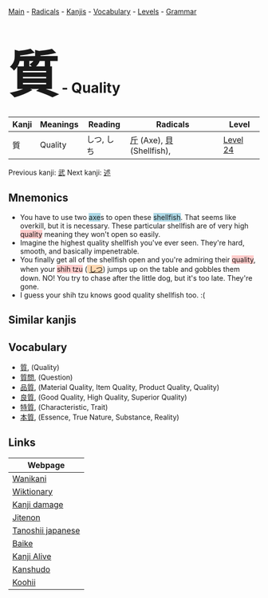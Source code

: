 <style> bigfont {font-size: 100px}</style>
[Main](../index.md) -
[Radicals](../radicals.md) -
[Kanjis](../kanjis.md) -
[Vocabulary](../vocabulary.md) -
[Levels](../levels.md) -
[Grammar](../grammar.md)
# <bigfont> 質</bigfont> - Quality 

| Kanji | Meanings | Reading | Radicals | Level |
| --- | --- | --- | --- | --- |
| 質 | Quality | しつ, しち | [斤](../radicals/斤.md) (Axe), [貝](../radicals/貝.md) (Shellfish),  | [Level 24](../levels/wk_level24.md) |

Previous kanji: [武](武.md) Next kanji: [述](述.md) 

## Mnemonics
 * You have to use two <span style="background-color:#ADD8E6"> axe</span>s to open these <span style="background-color:#ADD8E6"> shellfish</span>. That seems like overkill, but it is necessary. These particular shellfish are of very high <span style="background-color:#ffcccb"> quality</span> meaning they won't open so easily.
* Imagine the highest quality shellfish you've ever seen. They're hard, smooth, and basically impenetrable.
* You finally get all of the shellfish open and you're admiring their <span style="background-color:#ffcccb"> quality</span>, when your <span style="background-color:#ffcccb"> shih tzu</span> (<span style="background-color:#fed8b1"> [しつ](https://jisho.org/search/しつ)</span>) jumps up on the table and gobbles them down. NO! You try to chase after the little dog, but it's too late. They're gone.
* I guess your shih tzu knows good quality shellfish too. :(


## Similar kanjis
 


## Vocabulary
 * [質](../vocabulary/質.md), (Quality)
* [質問](../vocabulary/質.md), (Question)
* [品質](../vocabulary/質.md), (Material Quality, Item Quality, Product Quality, Quality)
* [良質](../vocabulary/質.md), (Good Quality, High Quality, Superior Quality)
* [特質](../vocabulary/質.md), (Characteristic, Trait)
* [本質](../vocabulary/質.md), (Essence, True Nature, Substance, Reality)



## Links 

| Webpage |
| --- |
| [Wanikani          ](https://www.wanikani.com/kanji/質) |
| [Wiktionary        ](https://en.wiktionary.org/wiki/質) |
| [Kanji damage      ](http://www.kanjidamage.com/kanji/search?utf8=✓&q=質) |
| [Jitenon           ](https://jitenon.com/kanji/質) |
| [Tanoshii japanese ](https://www.tanoshiijapanese.com/dictionary/kanji.cfm?k=質) |
| [Baike             ](https://baike.baidu.com/item/質) |
| [Kanji Alive       ](https://app.kanjialive.com/質) |
| [Kanshudo          ](https://www.kanshudo.com/searchmn?q=質) |
| [Koohii            ](https://kanji.koohii.com/study/kanji/質) |
